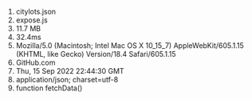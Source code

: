 1) citylots.json
2) expose.js
3) 11.7 MB
4) 32.4ms
5) Mozilla/5.0 (Macintosh; Intel Mac OS X 10_15_7) AppleWebKit/605.1.15 (KHTML, like Gecko) Version/18.4 Safari/605.1.15
6) GitHub.com
7) Thu, 15 Sep 2022 22:44:30 GMT
8) application/json; charset=utf-8
9) function fetchData()